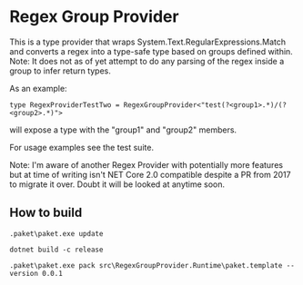 # Regex Group Provider

This is a type provider that wraps System.Text.RegularExpressions.Match and converts a regex into a type-safe type based on groups defined within.
Note: It does not as of yet attempt to do any parsing of the regex inside a group to infer return types.

As an example:

```
type RegexProviderTestTwo = RegexGroupProvider<"test(?<group1>.*)/(?<group2>.*)">
```

will expose a type with the "group1" and "group2" members.

For usage examples see the test suite.

Note: I'm aware of another Regex Provider with potentially more features but at time of writing isn't NET Core 2.0 compatible despite a PR from 2017 to migrate it over. Doubt it will be looked at anytime soon.

## How to build ##

    .paket\paket.exe update

    dotnet build -c release

    .paket\paket.exe pack src\RegexGroupProvider.Runtime\paket.template --version 0.0.1